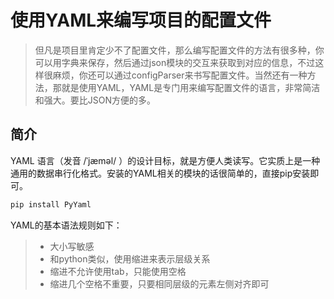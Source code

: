 # 使用YAML来编写项目的配置文件

> 但凡是项目里肯定少不了配置文件，那么编写配置文件的方法有很多种，你可以用字典来保存，然后通过json模块的交互来获取到对应的信息，不过这样很麻烦，你还可以通过configParser来书写配置文件。当然还有一种方法，那就是使用YAML，YAML是专门用来编写配置文件的语言，非常简洁和强大。要比JSON方便的多。

## 简介

YAML 语言（发音 /ˈjæməl/ ）的设计目标，就是方便人类读写。它实质上是一种通用的数据串行化格式。安装的YAML相关的模块的话很简单的，直接pip安装即可。

```python
pip install PyYaml
```

YAML的基本语法规则如下：

>- 大小写敏感
>- 和python类似，使用缩进来表示层级关系
>- 缩进不允许使用tab，只能使用空格
>- 缩进几个空格不重要，只要相同层级的元素左侧对齐即可







